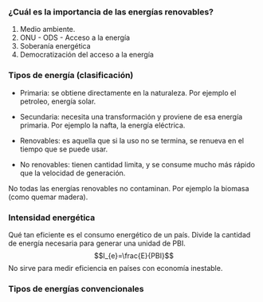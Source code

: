 ### ¿Cuál es la importancia de las energías renovables?
1. Medio ambiente.
2. ONU - ODS - Acceso a la energía
3. Soberanía energética
4. Democratización del acceso a la energía

### Tipos de energía (clasificación)
- Primaria: se obtiene directamente en la naturaleza. Por ejemplo el petroleo, energía solar.
- Secundaria: necesita una transformación y proviene de esa energía primaria. Por ejemplo la nafta, la energía eléctrica.

- Renovables: es aquella que si la uso no se termina, se renueva en el tiempo que se puede usar.
- No renovables: tienen cantidad limita, y se consume mucho más rápido que la velocidad de generación.

No todas las energías renovables no contaminan. Por ejemplo la biomasa (como quemar madera).

### Intensidad energética
Qué tan eficiente es el consumo energético de un país. Divide la cantidad de energía necesaria para generar una unidad de PBI.
$$I_{e}=\frac{E}{PBI}$$
No sirve para medir eficiencia en países con economía inestable.

### Tipos de energías convencionales
